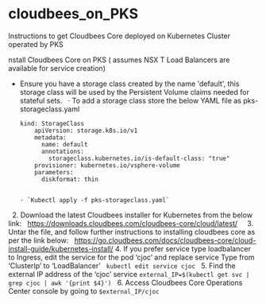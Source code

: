 # cloudbees_on_PKS
Instructions to get Cloudbees Core deployed on Kubernetes Cluster operated by PKS

nstall Cloudbees Core on PKS ( assumes NSX T Load Balancers are available for service creation)


* Ensure you have a storage class created by the name 'default', this storage class will be used by the Persistent Volume claims needed for stateful sets.
 
	· To add a storage class store the below YAML file as pks-storageclass.yaml
	```yaml\
    kind: StorageClass
		apiVersion: storage.k8s.io/v1
		metadata:
		  name: default
		  annotations:
		    storageclass.kubernetes.io/is-default-class: "true"
		provisioner: kubernetes.io/vsphere-volume
		parameters:
		  diskformat: thin
		  
 
	· `Kubectl apply -f pks-storageclass.yaml`
 
2. Download the latest Cloudbees installer for Kubernetes from the below link:
 
https://downloads.cloudbees.com/cloudbees-core/cloud/latest/
 
 
3. Untar the file, and follow further instructions to installing cloudbees core as per the link below:
 
     https://go.cloudbees.com/docs/cloudbees-core/cloud-install-guide/kubernetes-install/
4. If you prefer service type loadbalancer to Ingress, edit the service for the pod ‘cjoc’ and replace service Type from ‘ClusterIp’ to ‘LoadBalancer’
 
	`kubectl edit service cjoc`
 
5. Find the external IP address of the ‘cjoc’ service
	`external_IP=$(kubectl get svc | grep cjoc | awk '{print $4}')`
 
6. Access Cloudbees Core Operations Center console by going to `$external_IP/cjoc`
